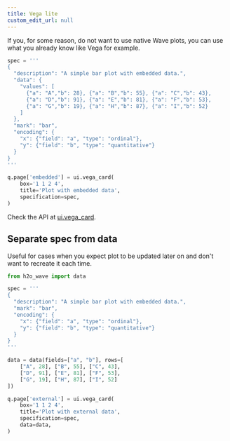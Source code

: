 ```yaml
---
title: Vega lite
custom_edit_url: null
---
```


If you, for some reason, do not want to use native Wave plots, you can use what you already know like Vega for example.

```py
spec = '''
{
  "description": "A simple bar plot with embedded data.",
  "data": {
    "values": [
      {"a": "A","b": 28}, {"a": "B","b": 55}, {"a": "C","b": 43},
      {"a": "D","b": 91}, {"a": "E","b": 81}, {"a": "F","b": 53},
      {"a": "G","b": 19}, {"a": "H","b": 87}, {"a": "I","b": 52}
    ]
  },
  "mark": "bar",
  "encoding": {
    "x": {"field": "a", "type": "ordinal"},
    "y": {"field": "b", "type": "quantitative"}
  }
}
'''

q.page['embedded'] = ui.vega_card(
    box='1 1 2 4',
    title='Plot with embedded data',
    specification=spec,
)
```

Check the API at [ui.vega_card](/docs/api/ui#vega_card).

## Separate spec from data

Useful for cases when you expect plot to be updated later on and don't want to recreate it each time.

```py
from h2o_wave import data

spec = '''
{
  "description": "A simple bar plot with embedded data.",
  "mark": "bar",
  "encoding": {
    "x": {"field": "a", "type": "ordinal"},
    "y": {"field": "b", "type": "quantitative"}
  }
}
'''

data = data(fields=["a", "b"], rows=[
    ["A", 28], ["B", 55], ["C", 43],
    ["D", 91], ["E", 81], ["F", 53],
    ["G", 19], ["H", 87], ["I", 52]
])

q.page['external'] = ui.vega_card(
    box='1 1 2 4',
    title='Plot with external data',
    specification=spec,
    data=data,
)
```
